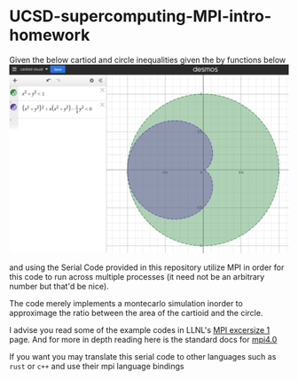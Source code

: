 # UCSD-supercomputing-MPI-intro-homework

Given the below cartiod and circle inequalities given the by functions below
![Cartioid](https://github.com/Kwaitv/UCSD-supercomputing-MPI-intro-homework/blob/main/cartiod.jpg)

and using the Serial Code provided in this repository utilize MPI in order for this code to run across multiple processes (it need not be an arbitrary number but that'd be nice).

The code merely implements a montecarlo simulation inorder to approximage the ratio between the area of the cartioid and the circle.

I advise you read some of the example codes in LLNL's [MPI excersize 1](https://hpc-tutorials.llnl.gov/mpi/exercise_1/) page. And for more in depth reading here is the standard docs for [mpi4.0](https://www.mpi-forum.org/docs/mpi-4.0/mpi40-report.pdf)

If you want you may translate this serial code to other languages such as `rust` or `c++` and use their mpi language bindings